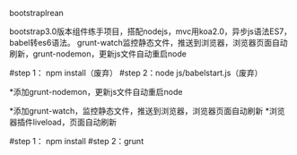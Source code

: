 bootstraplrean 

bootstrap3.0版本组件练手项目，搭配nodejs，mvc用koa2.0，异步js语法ES7，babel转es6语法。
grunt-watch监控静态文件，推送到浏览器，浏览器页面自动刷新，grunt-nodemon，更新js文件自动重启node


#step 1： npm install（废弃）
#step 2：node js/babelstart.js（废弃）


*添加grunt-nodemon，更新js文件自动重启node

*添加grunt-watch，监控静态文件，推送到浏览器，浏览器页面自动刷新
*浏览器插件liveload，页面自动刷新

#step 1： npm install
#step 2：grunt